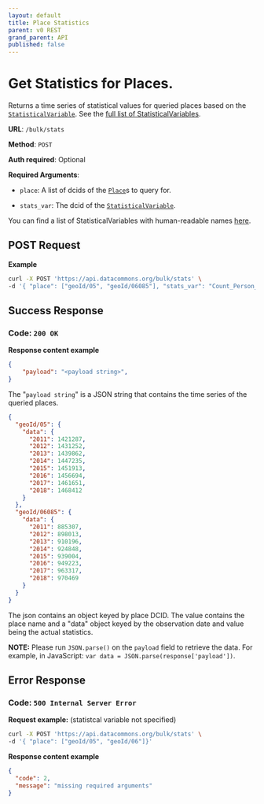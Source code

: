 ```yaml
---
layout: default
title: Place Statistics
parent: v0 REST
grand_parent: API
published: false
---
```


# Get Statistics for Places.

Returns a time series of statistical values for queried places based on the
[`StatisticalVariable`](https://datacommons.org/browser/StatisticalVariable).
See the [full list of StatisticalVariables](/statistical_variables.html).

**URL**: `/bulk/stats`

**Method**: `POST`

**Auth required**: Optional

**Required Arguments**:

*   `place`: A list of dcids of the
    [`Place`](https://datacommons.org/browser/Place)s to query for.

*   `stats_var`: The dcid of the
    [`StatisticalVariable`](https://datacommons.org/browser/StatisticalVariable).

You can find a list of StatisticalVariables with human-readable names [here](/statistical_variables.html).

## POST Request

**Example**

```bash
curl -X POST 'https://api.datacommons.org/bulk/stats' \
-d '{ "place": ["geoId/05", "geoId/06085"], "stats_var": "Count_Person_Male"}'
```

## Success Response

### **Code**: `200 OK`

**Response content example**

```json
{
    "payload": "<payload string>",
}
```

The "`payload string`" is a JSON string that contains the time series of the
queried places.

```json
{
  "geoId/05": {
    "data": {
      "2011": 1421287,
      "2012": 1431252,
      "2013": 1439862,
      "2014": 1447235,
      "2015": 1451913,
      "2016": 1456694,
      "2017": 1461651,
      "2018": 1468412
    }
  },
  "geoId/06085": {
    "data": {
      "2011": 885307,
      "2012": 898013,
      "2013": 910196,
      "2014": 924848,
      "2015": 939004,
      "2016": 949223,
      "2017": 963317,
      "2018": 970469
    }
  }
}
```

The json contains an object keyed by place DCID. The value contains the place
name and a "data" object keyed by the observation date and value being the actual
statistics.

**NOTE:** Please run `JSON.parse()` on the `payload` field to retrieve the data. For example, in JavaScript: `var data = JSON.parse(response['payload'])`.


## Error Response

### **Code**: `500 Internal Server Error`

**Request example:** (statistcal variable not specified)

```bash
curl -X POST 'https://api.datacommons.org/bulk/stats' \
-d '{ "place": ["geoId/05", "geoId/06"]}'
```

**Response content example**

```json
{
  "code": 2,
  "message": "missing required arguments"
}
```